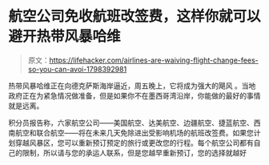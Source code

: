 # 航空公司免收航班改签费，这样你就可以避开热带风暴哈维

> 原文：<https://lifehacker.com/airlines-are-waiving-flight-change-fees-so-you-can-avoi-1798392981>

热带风暴哈维正在向德克萨斯海岸逼近，周五晚上，它将成为强大的飓风 。当地政府正在为紧急情况做准备，但是如果你不在墨西哥湾沿岸，你能做的最好的事情就是远离。



积分员报告称，六家航空公司——美国航空、达美航空、边疆航空、捷蓝航空、西南航空和联合航空——将在未来几天免除进出受影响机场的航班改签费。如果您计划穿越风暴区，您可以重新预订预定的旅行或更改您的行程。每个航空公司都有自己的限制，所以请与您的承运人联系，但是您越早重新预订，您的选择就越好